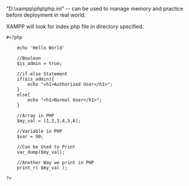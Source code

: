 "D:\xampp\php\php.ini"
-- can be used to manage memory and practice before deployment in real world.

XAMPP will look for index.php file in directory specified.
```
#<?php

    echo 'Hello World'

    //Boolean
    $is_admin = true;

    //if-else Statement
    if($is_admin){
        echo "<h1>Authorized User</h1>";
    }
    else{
        echo "<h1>Normal User</h1>";
    }

    //Array in PHP
    $my_val = [1,2,3,4,5,6];

    //Variable in PHP
    $var = 90;

    //Can be Used to Print
    var_dump($my_val);

    //Another Way we print in PHP
    print_r( $my_val );

?>
```